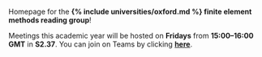 Homepage for the **{% include universities/oxford.md %} finite element methods reading group**!

Meetings this academic year will be hosted on **Fridays** from **15:00–16:00 GMT** in **S2.37**.
You can join on Teams by clicking **[here](https://teams.microsoft.com/l/meetup-join/19%3ameeting_NjRlNGY4YzctYzg5MS00YzJkLWJkOTktNzJjMDNiMDAyMTIy%40thread.v2/0?context=%7b%22Tid%22%3a%22cc95de1b-97f5-4f93-b4ba-fe68b852cf91%22%2c%22Oid%22%3a%2254b2b078-57c2-453c-8400-48da4f48a176%22%7d)**.